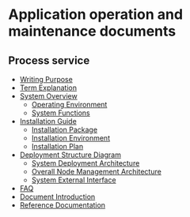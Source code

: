 # Application operation and maintenance documents

## Process service
* [Writing Purpose](Purpose/PurposeOfWriting.md)
* [Term Explanation](Term/Term.md)
* [System Overview]()
   * [Operating Environment](Overview/OperatingEnvironment.md)
   * [System Functions](Overview/SystemFunctions.md)
* [Installation Guide]()
   * [Installation Package](InstallationGuide/Installationpackage.md)
   * [Installation Environment](InstallationGuide/Installationenvironment.md)
   * [Installation Plan](InstallationGuide/Installationplan.md)
* [Deployment Structure Diagram]()
   * [System Deployment Architecture](DeploymentDiagram/deploymentarchitecture.md)
   * [Overall Node Management Architecture](DeploymentDiagram/logicalarchitecture.md)
   * [System External Interface](DeploymentDiagram/externalinterface.md)
* [FAQ](FAQ/FAQ.md)
* [Document Introduction](Introduce/Introduce.md)
* [Reference Documentation](Appendix/Reference.md)
